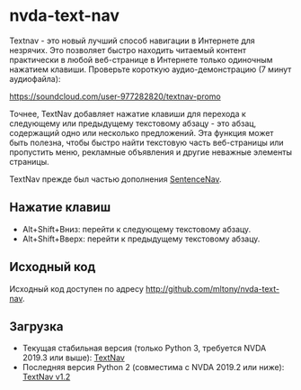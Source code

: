# nvda-text-nav

Textnav - это новый лучший способ навигации в Интернете для незрячих. Это позволяет быстро находить читаемый контент практически в любой веб-странице в Интернете только одиночным нажатием клавиши. Проверьте короткую аудио-демонстрацию (7 минут аудиофайла):

https://soundcloud.com/user-977282820/textnav-promo

Точнее, TextNav добавляет нажатие клавиши для перехода к следующему или предыдущему текстовому абзацу - это абзац, содержащий одно или несколько предложений.
Эта функция может быть полезна, чтобы быстро найти текстовую часть веб-страницы или пропустить меню, рекламные объявления и другие неважные элементы страницы.

TextNav прежде был частью дополнения [SentenceNav](https://github.com/mltony/nvda-sentence-nav/).
## Нажатие клавиш
* Alt+Shift+Вниз: перейти к следующему текстовому абзацу.
* Alt+Shift+Вверх: перейти к предыдущему текстовому абзацу.

## Исходный код
Исходный код доступен по адресу <http://github.com/mltony/nvda-text-nav>.

## Загрузка
* Текущая стабильная версия (только Python 3, требуется NVDA 2019.3 или выше): [TextNav](https://github.com/mltony/nvda-text-nav/releases/latest/download/textnav.nvda-addon)
* Последняя версия Python 2 (совместима с NVDA 2019.2 или ниже): [TextNav v1.2](https://github.com/mltony/nvda-text-nav/releases/download/v1.2/textnav-1.2.nvda-addon)
